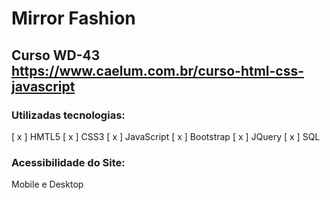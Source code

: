 # Mirror Fashion

## Curso WD-43 <https://www.caelum.com.br/curso-html-css-javascript>


### Utilizadas tecnologias:

[ x ] HMTL5
[ x ] CSS3
[ x ] JavaScript
[ x ] Bootstrap 
[ x ] JQuery
[ x ] SQL

### Acessibilidade do Site:

Mobile e Desktop 
